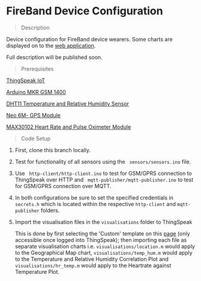 # FireBand Device Configuration
> Description

Device configuration for FireBand device wearers. Some charts are displayed on to the [web application](https://github.com/AllanVikiru/FireBand/tree/web).

Full description will be published soon. 

> Prerequisites

[ThingSpeak IoT](https://thingspeak.com/pages/learn_more)

[Arduino MKR GSM 1400](https://www.arduino.cc/en/Guide/MKRGSM1400)

[DHT11 Temperature and Relative Humidity Sensor](https://components101.com/dht11-temperature-sensor)

[Neo 6M- GPS Module](https://www.electroschematics.com/neo-6m-gps-module/)

[MAX30102 Heart Rate and Pulse Oximeter Module](https://www.maximintegrated.com/en/products/interface/sensor-interface/MAX30102.html)

> Code Setup

1. First, clone this branch locally.

2. Test for functionality of all sensors using the ``` sensors/sensors.ino``` file. 

3. Use ``` http-client/http-client.ino``` to test for GSM/GPRS connection to ThingSpeak over HTTP and ``` mqtt-publisher/mqtt-publisher.ino``` to test for GSM/GPRS connection over MQTT. 

4. In both configurations be sure to set the specified credentials in ```secrets.h``` which is located within the respective ```http-client``` and ```mqtt-publisher``` folders.

5. Import the visualisation files in the ```visualisations``` folder to ThingSpeak 
  
   This is done by first selecting the 'Custom' template on this [page](https://thingspeak.com/apps/matlab_visualizations/templates) (only accessible once logged into   ThingSpeak); then importing each file as separate visualisation charts i.e. ```visualisations/location.m``` would apply to the Geographical Map chart, ```visualisations/temp_hum.m``` would apply to the Temperature and Relative Humidity Correlation Plot and ```visualisations/hr_temp.m``` would apply to the Heartrate against Temperature Plot.
            
